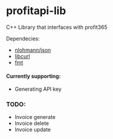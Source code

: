 # profitapi-lib
C++ Library that interfaces with profit365

Dependecies:<br>
- [nlohmann/json](https://github.com/nlohmann/json) <br>
- [libcurl](https://curl.se/libcurl/) <br>
- [fmt](https://fmt.dev/latest/index.html)

#### Currently supporting:
- Generating API key

### TODO:
- Invoice generate
- Invoice delete
- Invoice update
